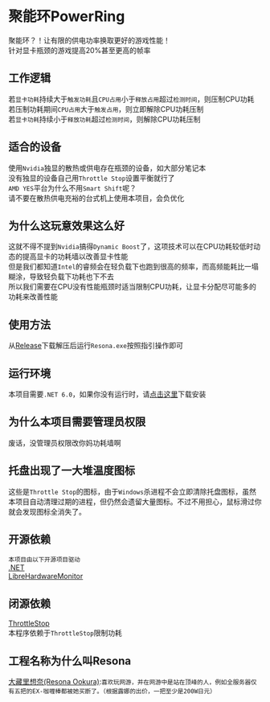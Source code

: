 # 聚能环PowerRing
聚能环？！让有限的供电功率换取更好的游戏性能！  
针对显卡瓶颈的游戏提高20%甚至更高的帧率  

## 工作逻辑
若`显卡功耗`持续大于`触发功耗`且`CPU占用`小于`释放占用`超过`检测时间`，则压制CPU功耗  
若压制功耗期间`CPU占用`大于`触发占用`，则立即解除CPU功耗压制  
若`显卡功耗`持续小于`释放功耗`超过`检测时间`，则解除CPU功耗压制  

## 适合的设备
使用`Nvidia`独显的散热或供电存在瓶颈的设备，如大部分笔记本  
没有独显的设备自己用`Throttle Stop`设置平衡就行了  
`AMD YES`平台为什么不用`Smart Shift`呢？  
请不要在散热供电充裕的台式机上使用本项目，会负优化  

## 为什么这玩意效果这么好
这就不得不提到`Nvidia`搞得`Dynamic Boost`了，这项技术可以在CPU功耗较低时动态的提高显卡的功耗墙以改善显卡性能  
但是我们都知道`Intel`的睿频会在轻负载下也跑到很高的频率，而高频能耗比一塌糊涂，导致轻负载下功耗也下不去  
所以我们需要在CPU没有性能瓶颈时适当限制CPU功耗，让显卡分配尽可能多的功耗来改善性能  

## 使用方法
从[Release](https://github.com/GlacierLab/PowerRing/releases)下载解压后运行`Resona.exe`按照指引操作即可  

## 运行环境
本项目需要`.NET 6.0`，如果你没有运行时，请[点击这里](https://dotnet.microsoft.com/en-us/download/dotnet/thank-you/runtime-desktop-6.0.2-windows-x64-installer)下载安装  

## 为什么本项目需要管理员权限
废话，没管理员权限改你妈功耗墙啊  

## 托盘出现了一大堆温度图标
这些是`Throttle Stop`的图标，由于`Windows`杀进程不会立即清除托盘图标，虽然本项目自动清理过期的进程，但仍然会遗留大量图标。不过不用担心，鼠标滑过你就会发现图标全消失了。  

## 开源依赖
`本项目由以下开源项目驱动`  
[.NET](https://github.com/dotnet)  
[LibreHardwareMonitor](https://github.com/LibreHardwareMonitor/LibreHardwareMonitor)  

## 闭源依赖
[ThrottleStop](https://www.techpowerup.com/download/techpowerup-throttlestop/)  
本程序依赖于`ThrottleStop`限制功耗  


## 工程名称为什么叫Resona
[大藏里想奈(Resona Ookura)](https://zh.moegirl.org.cn/%E5%A4%A7%E8%97%8F%E9%87%8C%E6%83%B3%E5%A5%88):`喜欢玩网游，并在网游中是站在顶峰的人，例如全服务器仅有五把的EX-咖喱棒都被她买断了。（根据露娜的出价，一把至少是200W日元）`